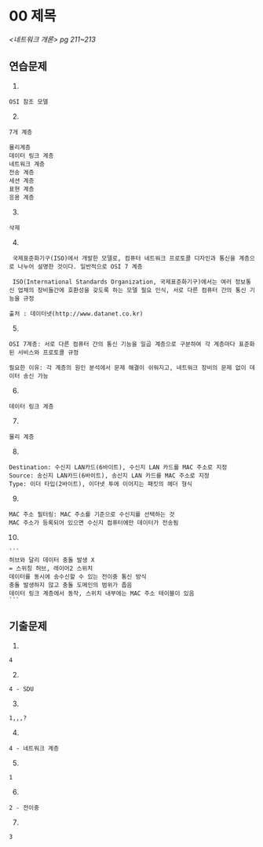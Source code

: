 # 00 제목

*<네트워크 개론> pg 211~213*



## 연습문제

1. 

   ```
   OSI 참조 모델
   ```

2. 

   ```
   7개 계층
   
   물리계층
   데이터 링크 계층
   네트워크 계층
   전송 계층
   세션 계층
   표현 계층
   응용 계층
   ```

3. 

   ```
   삭제
   ```

4. 

   ```
    국제표준화기구(ISO)에서 개발한 모델로, 컴퓨터 네트워크 프로토콜 디자인과 통신을 계층으로 나누어 설명한 것이다. 일반적으로 OSI 7 계층
    
    ISO(International Standards Organization, 국제표준화기구)에서는 여러 정보통신 업체의 장비들간에 호환성을 갖도록 하는 모델 필요 인식, 서로 다른 컴퓨터 간의 통신 기능을 규정
   
   출처 : 데이터넷(http://www.datanet.co.kr)
   ```

5. 

   ```
   OSI 7계층: 서로 다른 컴퓨터 간의 통신 기능을 일곱 계층으로 구분하여 각 계층마다 표준화된 서비스와 프로토콜 규정
   
   필요한 이유: 각 계층의 원인 분석에서 문제 해결이 쉬워지고, 네트워크 장비의 문제 없이 데이터 송신 가능
   ```

6. 

   ```
   데이터 링크 계층
   ```

7. 

   ```
   물리 계층
   ```

8. 

   ```
   Destination: 수신지 LAN카드(6바이트), 수신지 LAN 카드를 MAC 주소로 지정
   Source: 송신지 LAN카드(6바이트), 송신지 LAN 카드를 MAC 주소로 지정
   Type: 이더 타입(2바이트), 이더넷 투에 이어지는 패킷의 헤더 형식
   ```

9. 

   ```
   MAC 주소 필터링: MAC 주소를 기준으로 수신지를 선택하는 것
   MAC 주소가 등록되어 있으면 수신지 컴퓨터에만 데이터가 전송됨
   ```

10. 

    ```
    허브와 달리 데이터 충돌 발생 X
    = 스위칭 허브, 레이어2 스위치
    데이터를 동시에 송수신할 수 있는 전이중 통신 방식
    충돌 발생하지 않고 충돌 도메인의 범위가 좁음
    데이터 링크 계층에서 동작, 스위치 내부에는 MAC 주소 테이블이 있음
    ```




## 기출문제

1. 

   ```
   4
   ```

2. 

   ```
   4 - SDU
   ```

3. 

   ```
   1,,,?
   ```

4. 

   ```
   4 - 네트워크 계층
   ```

5. 

   ```
   1
   ```

6. 

   ```
   2 - 전이중
   ```

7. 

   ```
   3
   ```




